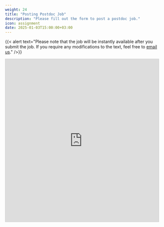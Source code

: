 ```yaml
---
weight: 24
title: "Posting Postdoc Job"
description: "Please fill out the form to post a postdoc job."
icon: assignment
date: 2025-01-03T15:00:00+03:00
---
```


{{< alert text="Please note that the job will be instantly available after you submit the job. If you require any modifications to the text, feel free to [email us](mailto:advertisement@highereduspot.com)." />}}

<iframe class="airtable-embed" src="https://airtable.com/embed/appLSFLNERx6vjafs/pagra8ZnmWo3HgEoo/form" frameborder="0" onmousewheel="" width="100%" height="533" style="background: transparent; border: 1px solid #ccc;"></iframe>